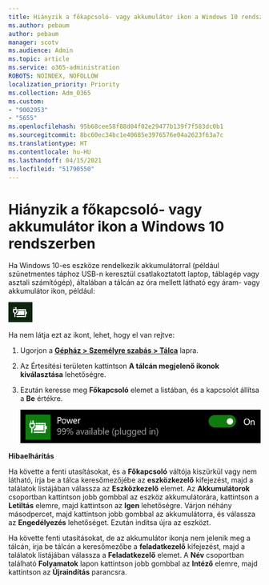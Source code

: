 ```yaml
---
title: Hiányzik a főkapcsoló- vagy akkumulátor ikon a Windows 10 rendszerben
ms.author: pebaum
author: pebaum
manager: scotv
ms.audience: Admin
ms.topic: article
ms.service: o365-administration
ROBOTS: NOINDEX, NOFOLLOW
localization_priority: Priority
ms.collection: Adm_O365
ms.custom:
- "9002953"
- "5655"
ms.openlocfilehash: 95b68cee58f88d04f02e29477b139f7f583dc0b1
ms.sourcegitcommit: 8bc60ec34bc1e40685e3976576e04a2623f63a7c
ms.translationtype: HT
ms.contentlocale: hu-HU
ms.lasthandoff: 04/15/2021
ms.locfileid: "51790550"
---
```

# <a name="power-or-battery-icon-missing-in-windows-10"></a>Hiányzik a főkapcsoló- vagy akkumulátor ikon a Windows 10 rendszerben

Ha Windows 10-es eszköze rendelkezik akkumulátorral (például szünetmentes táphoz USB-n keresztül csatlakoztatott laptop, táblagép vagy asztali számítógép), általában a tálcán az óra mellett látható egy áram- vagy akkumulátor ikon, például:

![Akkumulátor ikon](media/battery-icon.png)

Ha nem látja ezt az ikont, lehet, hogy el van rejtve:

1. Ugorjon a **[Gépház > Személyre szabás > Tálca](ms-settings:taskbar?activationSource=GetHelp)** lapra.

2. Az Értesítési területen kattintson **A tálcán megjelenő ikonok kiválasztása** lehetőségre.

3. Ezután keresse meg **Főkapcsoló** elemet a listában, és a kapcsolót állítsa a **Be** értékre.

    ![A főkapcsoló ikon megjelenítése a tálcán](media/power-icon-on.png)

**Hibaelhárítás**

Ha követte a fenti utasításokat, és a **Főkapcsoló** váltója kiszürkül vagy nem látható, írja be a tálca keresőmezőjébe az **eszközkezelő** kifejezést, majd a találatok listájában válassza az **Eszközkezelő** elemet. Az **Akkumulátorok** csoportban kattintson jobb gombbal az eszköz akkumulátorára, kattintson a **Letiltás** elemre, majd kattintson az **Igen** lehetőségre. Várjon néhány másodpercet, majd kattintson jobb gombbal az akkumulátorra, és válassza az **Engedélyezés** lehetőséget. Ezután indítsa újra az eszközt.

Ha követte fenti utasításokat, de az akkumulátor ikonja nem jelenik meg a tálcán, írja be tálcán a keresőmezőbe a **feladatkezelő** kifejezést, majd a találatok listájában válassza a **Feladatkezelő** elemet. A **Név** csoportban található **Folyamatok** lapon kattintson jobb gombbal az **Intéző** elemre, majd kattintson az **Újraindítás** parancsra.
